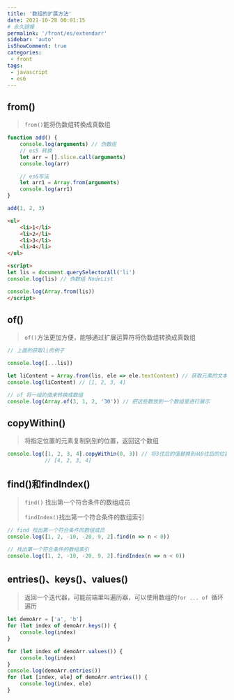 ```yaml
---
title: '数组的扩展方法'
date: 2021-10-28 00:01:15
# 永久链接
permalink: '/front/es/extendarr'
sidebar: 'auto'
isShowComment: true
categories:
 - front
tags:
 - javascript
 - es6
---
```




## from()

>   `from()`能将伪数组转换成真数组

```js
function add() {
    console.log(arguments) // 伪数组
    // es5 转换
    let arr = [].slice.call(arguments)
    console.log(arr)

    // es6写法
    let arr1 = Array.from(arguments)
    console.log(arr1)
}

add(1, 2, 3)
```



```html
<ul>
    <li>1</li>
    <li>2</li>
    <li>3</li>
    <li>4</li>
</ul>

<script>
let lis = document.querySelectorAll('li')
console.log(lis) // 伪数组 NodeList

console.log(Array.from(lis))
</script>
```



## of()

>   `of()`方法更加方便，能够通过扩展运算符将伪数组转换成真数组

```js
// 上面的获取li的例子

console.log([...lis])
```

```js
let liContent = Array.from(lis, ele => ele.textContent) // 获取元素的文本值
console.log(liContent) // [1, 2, 3, 4]
```



```js
// of 将一组的值来转换成数组
console.log(Array.of(3, 1, 2, '30')) // 把这些数放到一个数组里进行展示
```



## copyWithin()

>   将指定位置的元素复制到别的位置，返回这个数组

```js
console.log([1, 2, 3, 4].copyWithin(0, 3)) // 将3往后的值替换到从0往后的位置的元素 => 4替换到1
            // [4, 2, 3, 4]
```



## find()和findIndex()

>`find()` 找出第一个符合条件的数组成员
>
>`findIndex()`找出第一个符合条件的数组索引

```js
// find 找出第一个符合条件的数组成员
console.log([1, 2, -10, -20, 9, 2].find(n => n < 0))

// 找出第一个符合条件的数组索引
console.log([1, 2, -10, -20, 9, 2].findIndex(n => n < 0))
```



## entries()、keys()、values()

>   返回一个迭代器，可能前端里叫遍历器，可以使用数组的`for ... of `循环遍历

```js
let demoArr = ['a', 'b']
for (let index of demoArr.keys()) {
    console.log(index)
}

for (let index of demoArr.values()) {
    console.log(index)
}
console.log(demoArr.entries())
for (let [index, ele] of demoArr.entries()) {
    console.log(index, ele)
}
```

